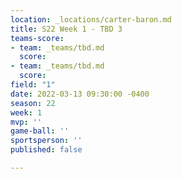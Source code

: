 ```yaml
---
location: _locations/carter-baron.md
title: S22 Week 1 - TBD 3
teams-score:
- team: _teams/tbd.md
  score: 
- team: _teams/tbd.md
  score: 
field: "1"
date: 2022-03-13 09:30:00 -0400
season: 22
week: 1
mvp: ''
game-ball: ''
sportsperson: ''
published: false

---
```

